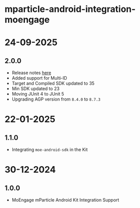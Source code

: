 # mparticle-android-integration-moengage

# 24-09-2025

## 2.0.0
- Release notes [here](https://developers.moengage.com/hc/en-us/articles/4403896795540-Changelog#h_01K4MM0WWXBEB7DNBR89A6C09R)
- Added support for Multi-ID
- Target and Compiled SDK updated to 35
- Min SDK updated to 23
- Moving JUnit 4 to JUnit 5
- Upgrading AGP version from `8.4.0` to `8.7.3`

# 22-01-2025

## 1.1.0

- Integrating `moe-android-sdk` in the Kit

# 30-12-2024

## 1.0.0
- MoEngage mParticle Android Kit Integration Support